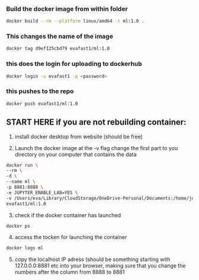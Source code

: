 ### Build the docker image from within folder
```bash
docker build --rm --platform linux/amd64 -t ml:1.0 .
```

### This changes the name of the image
```bash
docker tag d9ef125cbd79 evafast1/ml:1.0
```

### this does the login for uploading to dockerhub
```bash
docker login -u evafast1 -p <password>
```

### this pushes to the repo
```bash
docker push evafast1/ml:1.0
```
## **START HERE** if you are not rebuilding container:

1) install docker desktop from website (should be free)

2) Launch the docker image
at the -v flag change the first part to you directory on your computer that contains the data
```bash
docker run \
--rm \
-d \
--name ml \
-p 8881:8888 \
-e JUPYTER_ENABLE_LAB=YES \
-v /Users/eva/Library/CloudStorage/OneDrive-Personal/Documents:/home/jovyan/work \ 
evafast1/ml:1.0
```
3) check if the docker container has launched
``` bash
docker ps
```

4) access the tocken for launching the container
``` bash
docker logs ml
```

5) copy the localhost IP adress (should be something starting with 127.0.0.0:8881 etc into your browser, making sure that you change the numbers after the column from 8888 to 8881
